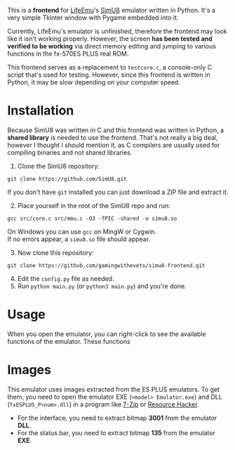 This is a **frontend** for [LifeEmu](https://github.com/LifeEmu)'s [SimU8](https://github.com/LifeEmu/SimU8) emulator written in Python. 
It's a very simple Tkinter window with Pygame embedded into it.

Currently, LifeEmu's emulator is unfinished, therefore the frontend may look like it isn't working properly.
However, the screen **has been tested and verified to be working** via direct memory editing and jumping to various functions in the fx-570ES PLUS real ROM.

This frontend serves as a replacement to `testcore.c`, a console-only C script that's used for testing.
However, since this frontend is written in Python, it may be slow depending on your computer speed.

# Installation
Because SimU8 was written in C and this frontend was written in Python, a **shared library** is needed to use the frontend.
That's not really a big deal, however I thought I should mention it, as C compilers are usually used for compiling binaries and not shared libraries.

1. Clone the SimU8 repository:
```
git clone https://github.com/SimU8.git
```
If you don't have `git` installed you can just download a ZIP file and extract it.

2. Place yourself in the root of the SimU8 repo and run:
```
gcc src/core.c src/mmu.c -O3 -fPIC -shared -o simu8.so
```
On Windows you can use `gcc` on MingW or Cygwin.  
If no errors appear, a `simu8.so` file should appear.

3. Now clone this repository:
```
git clone https://github.com/gamingwithevets/simu8-frontend.git
```
4. Edit the `config.py` file as needed.
5. Run `python main.py` (or `python3 main.py`) and you're done.

# Usage
When you open the emulator, you can right-click to see the available functions of the emulator.
These functions 

# Images
This emulator uses images extracted from the ES PLUS emulators. To get them, you need to open the emulator EXE (`<model> Emulator.exe`) and DLL (`fxESPLUS_P<num>.dll`) in a program like [7-Zip](https://7-zip.org) or [Resource Hacker](http://angusj.com/resourcehacker).
- For the interface, you need to extract bitmap **3001** from the emulator **DLL**.
- For the status bar, you need to extract bitmap **135** from the emulator **EXE**.
